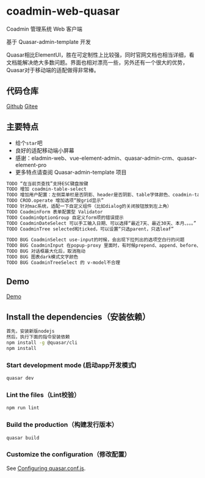 # coadmin-web-quasar

Coadmin 管理系统 Web 客户端

基于 Quasar-admin-template 开发

Quasar相比ElementUI，胜在可定制性上比较强，同时官网文档也相当详细，看文档能解决绝大多数问题。界面也相对漂亮一些，另外还有一个很大的优势，Quasar对于移动端的适配做得非常棒。

## 代码仓库
[Github](https://github.com/jinjingmail/coadmin-web-quasar)
[Gitee](https://gitee.com/jinjinge/coadmin-web-quasar)

## 主要特点
- 给个`star`吧
- 良好的适配移动端小屏幕
- 感谢：eladmin-web、vue-element-admin、quasar-admin-crm、quasar-element-pro
- 更多特点请查阅 Quasar-admin-template 项目

```bash
TODO “在当前页查找”支持ESC键盘按键
TODO 增加 coadmin-table-select
TODO 增加用户配置：左侧菜单栏是否阴影、header是否阴影、table字体颜色、coadmin-table的separator
TODO CROD.operate 增加选项“按grid显示”
TODO 针对mac系统，适配一下自定义组件（比如dialog的关闭按钮放到左上角）
TODO CoadminForm 表单配置型 Validator
TODO CoadminOptionGroup 自定义form项的错误提示
TODO CoadminDateSelect 可以手工输入日期、可以选择“最近7天、最近30天、本月、。。。”
TODO CoadminTree selected和ticked，可以设置“只选parent，只选leaf”

TODO BUG CoadminSelect use-input的时候，会出现下拉列出的选项空白行的问题
TODO BUG CoadminInput 在popup-proxy 里面时，有时候prepend、append、before、after 的slot会失效
TODO BUG 对话框最大化后，取消拖动
TODO BUG 图表dark模式文字颜色
TODO BUG CoadminTreeSelect 的 v-model不合理
```

## Demo
[Demo](http://jinjinge.gitee.io/coadmin-web-quasar)

## Install the dependencies（安装依赖）
```bash
首先，安装新版nodejs
然后，执行下面的指令安装依赖
npm install -g @quasar/cli
npm install
```

### Start development mode (启动app开发模式)
```bash
quasar dev
```

### Lint the files（Lint校验）
```bash
npm run lint
```

### Build the production（构建发行版本）
```bash
quasar build
```

### Customize the configuration（修改配置）
See [Configuring quasar.conf.js](https://quasar.dev/quasar-cli/quasar-conf-js).
